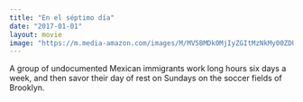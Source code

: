 ```yaml
---
title: "En el séptimo día"
date: "2017-01-01"
layout: movie
image: "https://m.media-amazon.com/images/M/MV5BMDk0MjIyZGItMzNkMy00ZDUyLThjZDMtMzhkY2E1MjkyNDY1XkEyXkFqcGdeQXVyMTg5MDEyNw@@._V1_SX300.jpg"
---
```


A group of undocumented Mexican immigrants work long hours six days a week, and then savor their day of rest on Sundays on the soccer fields of Brooklyn.
